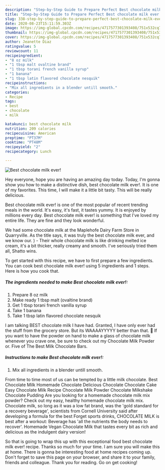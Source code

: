 ```yaml
---
description: "Step-by-Step Guide to Prepare Perfect Best chocolate milk ever!"
title: "Step-by-Step Guide to Prepare Perfect Best chocolate milk ever!"
slug: 338-step-by-step-guide-to-prepare-perfect-best-chocolate-milk-ever
date: 2020-08-23T15:11:59.303Z
image: https://img-global.cpcdn.com/recipes/4717577301393408/751x532cq70/best-chocolate-milk-ever-recipe-main-photo.jpg
thumbnail: https://img-global.cpcdn.com/recipes/4717577301393408/751x532cq70/best-chocolate-milk-ever-recipe-main-photo.jpg
cover: https://img-global.cpcdn.com/recipes/4717577301393408/751x532cq70/best-chocolate-milk-ever-recipe-main-photo.jpg
author: Jeanette Diaz
ratingvalue: 5
reviewcount: 11
recipeingredient:
- "8 oz milk"
- "1 tbsp malt ovaltine brand"
- "1 tbsp torani french vanilla syrup"
- "1 banana"
- "1 tbsp latin flavored chocolate nesquik"
recipeinstructions:
- "Mix all ingredients in a blender untill smooth."
categories:
- Recipe
tags:
- best
- chocolate
- milk

katakunci: best chocolate milk 
nutrition: 209 calories
recipecuisine: American
preptime: "PT37M"
cooktime: "PT48M"
recipeyield: "2"
recipecategory: Lunch

---
```



![Best chocolate milk ever!](https://img-global.cpcdn.com/recipes/4717577301393408/751x532cq70/best-chocolate-milk-ever-recipe-main-photo.jpg)

Hey everyone, hope you are having an amazing day today. Today, I'm gonna show you how to make a distinctive dish, best chocolate milk ever!. It is one of my favorites. This time, I will make it a little bit tasty. This will be really delicious.

Best chocolate milk ever! is one of the most popular of recent trending meals in the world. It's easy, it's fast, it tastes yummy. It is enjoyed by millions every day. Best chocolate milk ever! is something that I've loved my entire life. They are fine and they look wonderful.

We had some chocolate milk at the Maplehofe Dairy Farm Store in Quarryville. As the title says, it was truly the best chocolate milk ever, and we know our. ) - Their whole chocolate milk is like drinking melted ice cream, it&#39;s a bit thicker, really creamy and smooth. I&#39;ve seriously tried them all, Shatto wins.


To get started with this recipe, we have to first prepare a few ingredients. You can cook best chocolate milk ever! using 5 ingredients and 1 steps. Here is how you cook that.

<!--inarticleads1-->

##### The ingredients needed to make Best chocolate milk ever!:

1. Prepare 8 oz milk
1. Make ready 1 tbsp malt (ovaltine brand)
1. Get 1 tbsp torani french vanilla syrup
1. Take 1 banana
1. Take 1 tbsp latin flavored chocolate nesquik


I am talking BEST chocolate milk I have had. Granted, I have only ever had the stuff from the grocery store. But its WAAAAYYYYY better than that. 🙂 If you want to have the powder on hand to make a glass of chocolate milk whenever you crave one, be sure to check out my Chocolate Milk Powder or. Five of The Best Milk Chocolate Bars. 

<!--inarticleads2-->

##### Instructions to make Best chocolate milk ever!:

1. Mix all ingredients in a blender untill smooth.


From time to time most of us can be tempted by a little milk chocolate. Best Chocolate Milk Homemade Chocolate Delicious Chocolate Chocolate Cake Easy Chocolate Milk Recipe Chocolate Milk Powder Chocolate Milkshake Chocolate Pudding Are you looking for a homemade chocolate milk mix powder? Check out my easy, healthy homemade chocolate milk mix. Chocolate milk, so long as it was a low fat brand, was the &#39;gold standard for a recovery beverage&#39;, scientists from Cornell University said after developing a formula for the best Forget sports drinks, CHOCOLATE MILK is best after a workout: Beverage has &#39;all the nutrients the body needs to recover&#39;. Homemade Vegan Chocolate Milk that tastes every bit as rich and delicious as the indulgent dairy version! 

So that is going to wrap this up with this exceptional food best chocolate milk ever! recipe. Thanks so much for your time. I am sure you will make this at home. There is gonna be interesting food at home recipes coming up. Don't forget to save this page on your browser, and share it to your family, friends and colleague. Thank you for reading. Go on get cooking!
